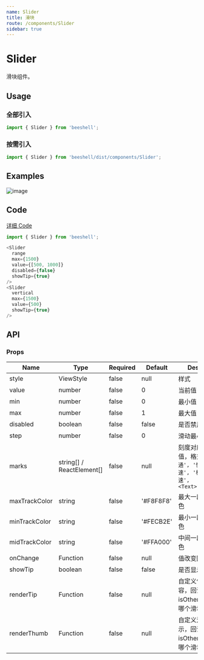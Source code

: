```yaml
---
name: Slider
title: 滑块
route: /components/Slider
sidebar: true
---
```


# Slider

滑块组件。

## Usage
### 全部引入

```js
import { Slider } from 'beeshell';
```

### 按需引入
```js
import { Slider } from 'beeshell/dist/components/Slider';
```

## Examples

![image](../images/Slider/1.gif)

## Code
[详细 Code](https://github.com/Meituan-Dianping/beeshell/tree/master/examples/Slider/index.tsx)

```js
import { Slider } from 'beeshell';

<Slider
  range
  max={1500}
  value={[500, 1000]}
  disabled={false}
  showTip={true}
/>
<Slider
  vertical
  max={1500}
  value={500}
  showTip={true}
/>

```

## API
### Props

| Name | Type | Required | Default | Description |
| ---- | ---- | ---- | ---- | ---- |
| style | ViewStyle | false | null | 样式 |
| value | number | false | 0 | 当前值 |
| min | number | false | 0 | 最小值 |
| max | number | false | 1 | 最大值 |
| disabled | boolean | false | false | 是否禁用 |
| step | number | false | 0 | 滑动最小单位 |
| marks | string[] / ReactElement[] | false | null | 刻度对应的标记值，格式如：`['普通', '快速', '高速', '极速', '光速', <Text>123</Text>]` |
| maxTrackColor | string | false | '#F8F8F8' | 最大一段滑轨的颜色 |
| minTrackColor | string | false | '#FECB2E' | 最小一段滑轨的颜色 |
| midTrackColor | string | false | '#FFA000' | 中间一段滑轨的颜色 |
| onChange | Function | false | null | 值改变回调 |
| showTip | boolean | false | false | 是否显示气泡 |
| renderTip | Function | false | null | 自定义气泡渲染内容，回调参数 isOther 标识当前为哪个滑块 |
| renderThumb | Function | false | null | 自定义滑块的显示，回调参数 isOther 标识当前为哪个滑块 |